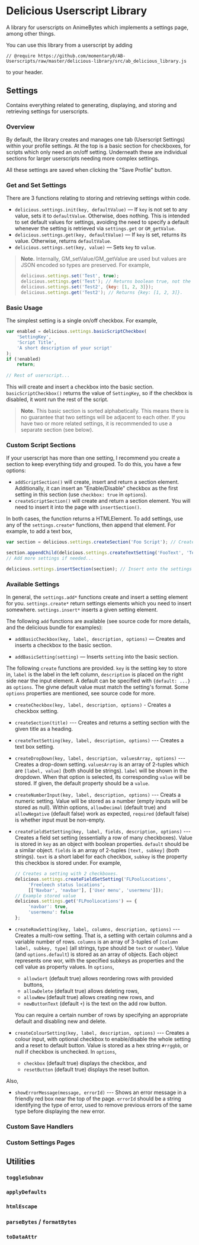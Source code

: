 # Delicious Userscript Library

A library for userscripts on AnimeBytes which implements a settings page,
among other things.

You can use this library from a userscript by adding 
```
// @require https://github.com/momentary0/AB-Userscripts/raw/master/delicious-library/src/ab_delicious_library.js
```
to your header.

## Settings

Contains everything related to generating, displaying, and storing and
retrieving settings for userscripts.

### Overview

By default, the library creates and manages one tab (Userscript Settings) within your profile settings. At the top is a basic section for checkboxes, for scripts which only need an on/off setting. Underneath these are individual sections for larger userscripts needing more complex settings.

All these settings are saved when clicking the "Save Profile" button.

### Get and Set Settings

There are 3 functions relating to storing and retrieving settings within code.

 - `delicious.settings.init(key, defaultValue)` — If `key` is not set to any value, sets it to `defaultValue`. Otherwise, does nothing. This is intended to set default values for settings, avoiding the need to specify a default whenever the setting is retrieved via `settings.get` or `GM_getValue`.
 - `delicious.settings.get(key, defaultValue)` — If `key` is set, returns its value. Otherwise, returns `defaultValue`. 
 - `delicious.settings.set(key, value)` — Sets `key` to `value`. 
 
 > **Note.** Internally, GM_setValue/GM_getValue are used but values are JSON encoded so types are preserved. For example,
 > ```js
 > delicious.settings.set('Test', true);
 > delicious.settings.get('Test'); // Returns boolean true, not the string true.
 > delicious.settings.set('Test2', {key: [1, 2, 3]});
 > delicious.settings.get('Test2'); // Returns {key: [1, 2, 3]}.
 > ```

### Basic Usage

The simplest setting is a single on/off checkbox. For example,
```js
var enabled = delicious.settings.basicScriptCheckbox(
    'SettingKey',
    'Script Title',
    'A short description of your script'
);
if (!enabled) 
    return;
    
// Rest of userscript...
```
This will create and insert a checkbox into the basic section. `basicScriptCheckbox()` returns the value of `SettingKey`, so if the checkbox is disabled, it wont run the rest of the script.

> **Note.** This basic section is sorted alphabetically. This means there is no guarantee that two settings will be adjacent to each other. If you have two or more related settings, it is recommended to use a separate section (see below). 

### Custom Script Sections

If your userscript has more than one setting, I recommend you create a section to keep everything tidy and grouped. To do this, you have a few options:

 - `addScriptSection()` will create, insert and return a section element. Additionally, it can insert an "Enable/Disable" checkbox as the first setting in this section (use `checkbox: true` in `options`). 
 - `createScriptSection()` will create and return a section element. You will need to insert it into the page with `insertSection()`.
 
 
In both cases, the function returns a HTMLElement. To add settings, use any of the `settings.create*` functions, then append that element. For example, to add a text box,
```js
var section = delicious.settings.createSection('Foo Script'); // Create a setting section.

section.appendChild(delicious.settings.createTextSetting('FooText', 'Text for foo', 'Enter some text to be fooed');
// Add more settings if needed...

delicious.settings.insertSection(section); // Insert onto the settings page.
```

### Available Settings

In general, the `settings.add*` functions create and insert a setting element for you. `settings.create*` return settings elements which you need to insert somewhere. `settings.insert*` inserts a given setting element.

The following `add` functions are available (see source code for more details, and the delicious bundle for examples):

 - `addBasicCheckbox(key, label, description, options)` — Creates and inserts a checkbox to the basic section.
 
 - `addBasicSetting(setting)` — Inserts `setting` into the basic section.
 
The following `create` functions are provided. `key` is the setting key to store in, `label` is the label in the left column, `description` is placed on the right side near the input element. A default can be specified with `{default: ...}` as `options`. The givne default value must match the setting's format. Some `options` properties are mentioned, see source code for more.
 
 - `createCheckbox(key, label, description, options)` - Creates a checkbox setting.
 
 - `createSection(title)` --- Creates and returns a setting section with the given title as a heading.
 - `createTextSetting(key, label, description, options)` --- Creates a text box setting. 
 - `createDropDown(key, label, description, valuesArray, options)` --- Creates a drop-down setting. `valuesArray` is an array of 2-tuples which are `[label, value]` (both should be strings). `label` will be shown in the dropdown. When that option is selected, its corresponding `value` will be stored. If given, the default property should be a `value`.
 - `createNumberInput(key, label, description, options)` --- Creats a numeric setting. Value will be stored as a number (empty inputs will be stored as null). Within options, `allowDecimal` (default true) and `allowNegative` (default false) work as expected, `required` (default false) is whether input must be non-empty.
 - `createFieldSetSetting(key, label, fields, description, options)` --- Creates a field set setting (essentially a row of many checkboxes). Value is stored in `key` as an object with boolean properties. `default` should be a similar object.
 `fields` is an array of 2-tuples `[text, subkey]` (both strings). `text` is a short label for each checkbox, `subkey` is the property this checkbox is stored under. For example,
   ```js
   // Creates a setting with 2 checkboxes.
   delicious.settings.createFieldSetSetting('FLPoolLocations',
        'Freeleech status locations',
        [['Navbar', 'navbar'], ['User menu', 'usermenu']]);
   // Example stored value
   delicious.settings.get('FLPoolLocations') == {
        'navbar': true,
        'usermenu': false
   };
   ```
   
- `createRowSetting(key, label, columns, description, options)` ---  Creates a multi-row setting. That is, a setting with certain columns and a variable number of rows. `columns` is an array of 3-tuples of `[column label, subkey, type]` (all strings, type should be `text` or `number`). Value (and `options.default`) is stored as an array of objects. Each object represents one wor, with the specified subkeys as properties and the cell value as property values. In `options`, 
   
    - `allowSort` (default true) allows reordering rows with provided buttons, 
    - `allowDelete` (default true) allows deleting rows, 
    - `allowNew` (default true) allows creating new rows, and
    - `newButtonText` (default `+`) is the text on the add row button.
    
   You can require a certain number of rows by specifying an appropriate default and disabling new and delete.
  
- `createColourSetting(key, label, description, options)` --- Creates a colour input, with optional checkbox to enable/disable the whole setting and a reset to default button. Value is stored as a hex string `#rrggbb`, or null if checkbox is unchecked. In `options`,
    
    - `checkbox` (default true) displays the checkbox, and
    - `resetButton` (default true) displays the reset button.
    
Also,

 - `showErrorMessage(message, errorId)` --- Shows an error message in a friendly red box near the top of the page. `errorId` should be a  string identifying the type of error, used to remove previous errors of the same type before displaying the new error.

### Custom Save Handlers

### Custom Settings Pages

## Utilities

### `toggleSubnav`

### `applyDefaults`

### `htmlEscape`

### `parseBytes` / `formatBytes`

### `toDataAttr`
